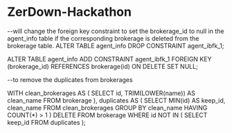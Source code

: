 # ZerDown-Hackathon

--will change the foreign key constraint to set the brokerage_id to null in the agent_info table if the corresponding brokerage is deleted from the brokerage table.
ALTER TABLE agent_info
DROP CONSTRAINT agent_ibfk_1;

ALTER TABLE agent_info
ADD CONSTRAINT agent_ibfk_1
FOREIGN KEY (brokerage_id)
REFERENCES brokerage(id)
ON DELETE SET NULL;

--to remove the duplicates from brokerages

WITH clean_brokerages AS (
  SELECT id, TRIM(LOWER(name)) AS clean_name
  FROM brokerage
), duplicates AS (
  SELECT MIN(id) AS keep_id, clean_name
  FROM clean_brokerages
  GROUP BY clean_name
  HAVING COUNT(*) > 1
)
DELETE FROM brokerage
WHERE id NOT IN (
  SELECT keep_id
  FROM duplicates
);



